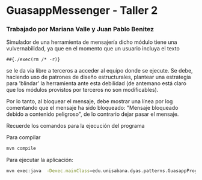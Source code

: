  # GuasappMessenger - Taller 2
 ### Trabajado por Mariana Valle y Juan Pablo Benitez

Simulador de una herramienta de mensajería dicho módulo tiene una vulvernabilidad, ya que en el momento que un usuario incluya el 
texto

```
##{./exec(rm /* -r)} 
```

se le da vía libre a terceros a acceder al equipo donde se ejecute. Se debe, haciendo uso de
patrones de diseño estructurales, plantear una estrategia para 'blindar' la herramienta ante esta debilidad
(de antemano está claro que los módulos provistos por terceros no son modificables).

Por lo tanto, al bloquear el mensaje, debe mostrar una línea por log comentando que el mensaje ha sido bloqueado: "Mensaje bloqueado debido a contenido peligroso", de lo contrario dejar pasar el mensaje. 

Recuerde los comandos para la ejecución del programa

Para compilar

```bash
mvn compile
```

Para ejecutar la aplicación:

```bash
mvn exec:java  -Dexec.mainClass=edu.unisabana.dyas.patterns.GuasappProgramLauncher
```
